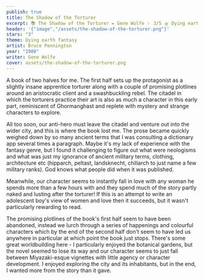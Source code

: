 ```yaml
---
publish: true
title: The Shadow of the Torturer
excerpt: 📚 The Shadow of the Torturer ✒️ Gene Wolfe ✨ 3/5 🛸 Dying earth fantasy 🖌️ Bruce Pennington
header: '{"image","/assets/the-shadow-of-the-torturer.png"}'
stars: "3"
theme: Dying earth fantasy
artist: Bruce Pennington
year: "1980"
writer: Gene Wolfe
cover: assets/the-shadow-of-the-torturer.png
---
```

A book of two halves for me. The first half sets up the protagonist as a slightly insane apprentice torturer along with a couple of promising plotlines around an aristocratic client and a swashbuckling rebel. The citadel in which the torturers practice their art is also as much a character in this early part, reminiscent of Ghormanghast and replete with mystery and strange characters to explore.  
  
All too soon, our anti-hero must leave the citadel and venture out into the wider city, and this is where the book lost me. The prose became quickly weighed down by so many ancient terms that I was consulting a dictionary app several times a paragraph. Maybe it's my lack of experience with the fantasy genre, but I found it challenging to figure out what were neologisms and what was just my ignorance of ancient military terms, clothing, architecture etc (hipparch, peltast, landsknecht, chiliarch to just name a few military ranks). God knows what people did when it was published.  
  
Meanwhile, our character seems to instantly fall in love with any woman he spends more than a few hours with and they spend much of the story partly naked and lusting after the torturer! If this is an attempt to write an adolescent boy's view of women and love then it succeeds, but it wasn't particularly rewarding to read.  
  
The promising plotlines of the book's first half seem to have been abandoned, instead we lurch through a series of happenings and colourful characters which by the end of the second half don't seem to have led us anywhere in particular at which point the book just stops. There's some great worldbuilding here - I particularly enjoyed the botanical gardens, but the novel seemed to lose its way and our character seems to just fall between Miyazaki-esque vignettes with little agency or character development. I enjoyed exploring the city and its inhabitants, but in the end, I wanted more from the story than it gave.